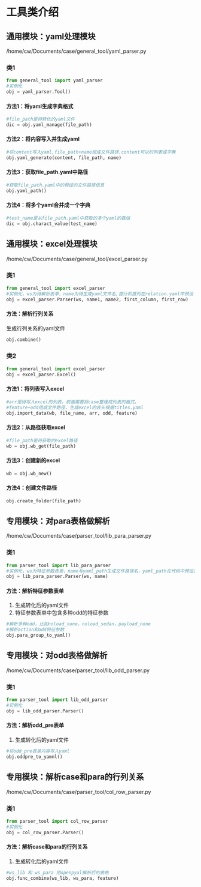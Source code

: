# 工具类介绍

## 通用模块：yaml处理模块

/home/cw/Documents/case/general_tool/yaml_parser.py

### 类1

```python
from general_tool import yaml_parser
#实例化
obj = yaml_parser.Tool()
```

#### 方法1：将yaml生成字典格式

```python
#file_path是待转化的yaml文件
dic = obj.yaml_manage(file_path)    
```

#### 方法2：将内容写入并生成yaml

```python
#将content写入yaml,file_path+name组成文件路径.content可以时列表或字典
obj.yaml_generate(content, file_path, name)	 
```

#### 方法3：获取file_path.yaml中路径

```python
#获取file_path.yaml中的预设的文件路径信息
obj.yaml_path()						
```

#### 方法4：将多个yaml合并成一个字典

```python
#test_name是从file_path.yaml中获取的多个yaml的数组
dic = obj.charact_value(test_name)
```



## 通用模块：excel处理模块

/home/cw/Documents/case/general_tool/excel_parser.py

### 类1

```python
from general_tool import excel_parser
#实例化，ws为待解析表单，name为待生成yaml文件名,首行和首列在relation.yaml中预设
obj = excel_parser.Parser(ws, name1, name2, first_column, first_row)	
```

#### 方法：解析行列关系

生成行列关系的yaml文件

```python
obj.combine()
```

### 类2

```python
from general_tool import excel_parser
obj = excel_parser.Excel()
```

#### 方法1：将列表写入excel

```python
#arr是待写入excel的列表，前面需要将case整理成列表的格式。
#feature+odd组成文件路径，生成excel的表头根据titles.yaml
obj.import_data(wb, file_name, arr, odd, feature)	
```

#### 方法2：从路径获取excel

```python
#file_path是待获取的excel路径
wb = obj.wb_get(file_path)
```

#### 方法3：创建新的excel

```python
wb = obj.wb_new()
```

#### 方法4：创建文件路径

```python
obj.create_folder(file_path)
```



## 专用模块：对para表格做解析

/home/cw/Documents/case/parser_tool/lib_para_parser.py

### 类1

```python
from parser_tool import lib_para_parser
#实例化，ws为特征参数表单，name与yaml_path生成文件路径名，yaml_path在代码中预设的部分文件路径
obj = lib_para_parser.Parser(ws, name)
```

#### 方法：解析特征参数表单

1. 生成转化后的yaml文件
2. 特征参数表单中包含多种odd的特征参数

```python
#解析多种odd，比如noload_none，noload_sedan，payload_none
#解析action和odd特征参数
obj.para_group_to_yaml()		
```



## 专用模块：对odd表格做解析

/home/cw/Documents/case/parser_tool/lib_odd_parser.py

### 类1

```python
from parser_tool import lib_odd_parser
#实例化
obj = lib_odd_parser.Parser()		
```

#### 方法：解析odd_pre表单

1. 生成转化后的yaml文件

```python
#将odd_pre表单内容写入yaml
obj.oddpre_to_yamnl()	
```



## 专用模块：解析case和para的行列关系

/home/cw/Documents/case/parser_tool/col_row_parser.py

### 类1

```python
from parser_tool import col_row_parser
#实例化
obj = col_row_parser.Parser()		
```

#### 方法：解析case和para的行列关系

1. 生成转化后的yaml文件

```python
#ws_lib 和 ws_para 用openpyxl解析后的表格
obj.func_combine(ws_lib, ws_para, feature)
```

